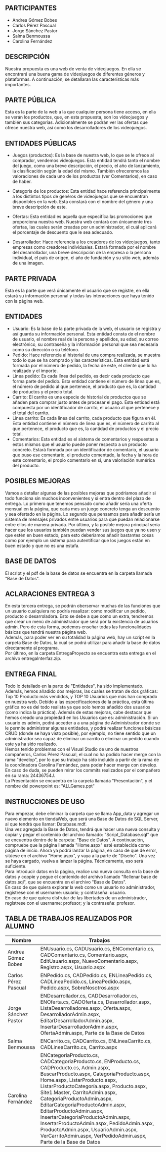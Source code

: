 ## PARTICIPANTES
- Andrea Gómez Bobes
- Carlos Pérez Pascual
- Jorge Sánchez Pastor
- Salma Benmoussa
- Carolina Fernández

## DESCRIPCIÓN
Nuestra propuesta es una web de venta de videojuegos. En ella se encontrará una buena gama de videojuegos de diferentes géneros y plataformas.
A continuación, se detallaran las características más importantes.

## PARTE PÚBLICA 
Esta es la parte de la web a la que cualquier persona tiene acceso, en ella se verán los productos, que, en esta propuesta, son los videojuegos y también sus categorías. Adicionalmente se podrán ver las ofertas que ofrece nuestra web, así como los desarrolladores de los videojuegos.

## ENTIDADES PÚBLICAS
- Juegos (productos): Es la base de nuestra web, lo que se le ofrece al comprador, vendemos videojuegos. Esta entidad tendrá tanto el nombre del juego, como una breve descripción, el precio, el año de lanzamiento,  la clasificación según la edad del mismo. También ofreceremos las valoraciones de cada uno de los productos (ver Comentarios), en caso de haber.

- Categoría de los productos: Esta entidad hace referencia principalmente a los distintos tipos de genéros de videojuegos que se encuentran disponibles en la web. Esta constará con el nombre del género y una breve descripción de este.

- Ofertas: Esta entidad es aquella que especifíca las promociones que proporciona nuestra web. Nuestra web contará con únicamente tres ofertas, las cuales serán creadas por un administrador, el cuál aplicará el porcentaje de descuento que le sea adecuado.

- Desarrollador: Hace referencia a los creadores de los videojuegos, tanto empresas como creadores individuales. Estará formada por el nombre del desarrollador, una breve descripción de la empresa o la persona individual, el país de origen, el año de fundación y su sitio web, además de una imagen.

## PARTE PRIVADA
Esta es la parte que verá únicamente el usuario que se registre, en ella estará su información personal y todas las interacciones que haya tenido con la página web.

## ENTIDADES 
- Usuario: Es la base de la parte privada de la web, el usuario se registra y así guarda su información personal. Esta entidad consta de el nombre de usuario, el nombre real de la persona y apellidos, su edad, su correo electrónico, su contraseña y la información personal que sea necesaria como su dirección o su teléfono.
- Pedido: Hace referencia al historial de una compra realizada, se muestra todo lo que se ha comprado y las características. Esta entidad está formada por el número de pedido, la fecha de este, el cliente que lo ha realizado y el importe.
- Línea pedido: Es cada línea del pedido, es decir cada producto que forma parte del pedido. Esta entidad contiene el número de línea que es, el número de pedido al que pertenece, el producto que es, la cantidad de productos y el precio total.
- Carrito: El carrito es una especie de historial de productos que se añaden para comprar justo antes de procesar el pago. Esta entidad está compuesta por un identificador de carrito, el usuario al que pertenece y el total del carrito.
- Línea carrito: Es cada línea del carrito, cada producto que figura en él. Esta entidad contiene el número de línea que es, el número de carrito al que pertenece, el producto que es, la cantidad de productos y el precio total.
- Comentarios: Esta entidad es el sistema de comentarios y respuestas a estos mismos que el usuario puede poner respecto a un producto concreto. Estará formada por un identificador de comentario, el usuario que puso ese comentario, el producto comentado, la fecha y la hora de este comentario, el propio comentario en sí, una valoriación numérica del producto.

## POSIBLES MEJORAS
Vamos a detallar algunas de las posibles mejoras que podríamos añadir si todo funciona sin muchos inconvenientes y si entra dentro del plazo de entrega.
Lo primero que tenemos pensado como añadir sería una oferta mensual en la página, que cada mes un juego concreto tenga un descuento y sea ofertado en la página.
Lo segundo que pensamos para añadir sería un sistema de mensajes privados entre usuarios para que puedan relacionarse entre ellos de manera privada.
Por último, y la posible mejora principal sería hacer que los usuarios también puedan vender sus juegos que ya no usen y que estén en buen estado, para esto deberíamos añadir bastantes cosas como por ejemplo un sistema para autentificar que los juegos están en buen estado y que no es una estafa.

## BASE DE DATOS
El script y el pdf de la base de datos se encuentra en la carpeta llamada "Base de Datos".

## ACLARACIONES ENTREGA 3
En esta tercera entrega, se podrán oberservar muchas de las funciones que un usuario cualquiera no podría reaalizar: como modificar un pedido, producto o desarroladora. Esto se debe a que como un extra, tendremos que crear un menú de administrador que será por la existencia de usuarios admin. Pero de esta forma, podemos enseñar todas las funcionalidades básicas que tendrá nuestra página web.  
Además, para poder ver en su totalidad la página web, hay un script en la carpeta Base de Datos, la cual se podrá utilizar para añadir la base de datos directamente al programa.  
Por último, en la carpeta EntregaProyecto se encuentra esta entrega en el archivo entregaInterfaz.zip.

## ENTREGA FINAL
Todo lo detallado en la parte de "Entidades", ha sido implementado. Además, hemos añadido dos mejoras, las cuales se tratan de dos gráficas: Top 10 Producto más vendidos, y TOP 10 Usuarios que más han comprado en nuestra web. Debido a las especificaciones de la práctica, esta última gráfica no es del todo realista ya que solo hemos añadido dos usuarios (como indica la práctica). Además de estas mejoras, cabe destacar que hemos creado una propiedad en los Usuarios que es: administración. Si un usuario es admin, podrá acceder a a una página de Administrador donde se le permite administrar algunas entidades, y podrá realizar funciones básicas CRUD (donde se haya visto posible), por ejemplo, no tiene sentido que un administrador sea capaz de eliminar un carrito o eliminar un pedido cuando este ya ha sido realizado.  
Hemos tenido problemas con el Visual Studio de uno de nuestros compañeros, Carlos Pérez Pascual, el cual no ha podido hacer merge con la rama "develop", por lo que su trabajo ha sido incluido a partir de la rama de la coordinadora Carolina Fernández, para poder hacer merge con develop. En caso de duda, se pueden mirar los commits realizados por el compañero en su rama: 24436754J.  
La Presentación se encuentra en la carpeta llamada "Presentación", y el nombre del powerpoint es: "ALLGames.ppt"

## INSTRUCCIONES DE USO
Para empezar, debe eliminar la carpeta que se llama App_data y agregar un nuevo elemento en tiendaWeb, que será una Base de Datos de SQL Server, al que tendrá que llamar: Database.mdf.  
Una vez agregada la Base de Datos, tendrá que hacer una nueva consulta y copiar y pegar el contenido del archivo llamado: "Script_Database.sql" que se encuentra dentro de la carpeta: "Base de Datos". A continuación, compruebe que la página llamada "Home.aspx" esté establecida como página de inicio. Ahora ya podrá lanzar la página, en caso de que de error, sitúese en el archivo "Home.aspx", y vaya a la parte de "Diseño". Una vez se haya cargado, vuelva a lanzar la página. Técnicamente, eso será suficiente.  
Para introducir datos en la página, realice una nueva consulta en la base de datos y coppie y pegue el contenido del archivo llamado "Rellenar base de datos.sql", que se encuentra en el archivo "Base de Datos".  
En caso de que quiera explorar la web como un usuario no administrador, regístrese con el username: usuario; y contraseña: usuario.  
En caso de que quiera disfrutar de las libertades de un administrador, regístrese con el username: profesor; y la contraseña: profesor.

## TABLA DE TRABAJOS REALIZADOS POR ALUMNO  

| Nombre             | Trabajos |
| ------------------ | ---------------------------------------------------------------------------------------------------------------------------------------------------- |
| Andrea Gómez Bobes | ENUsuario.cs, CADUsuario.cs, ENComentario.cs, CADComentario.cs, Comentario.aspx, EditUsuario.aspx, NuevoComentario.aspx, Registro.aspx, Usuario.aspx |
| Carlos Pérez Pascual | ENPedido.cs, CADPedido.cs, ENLineaPedido.cs, CADLineaPedido.cs, LineaPedido.aspx, Pedido.aspx, SobreNosotros.aspx |
| Jorge Sánchez Pastor | ENDesarrollador.cs, CADDesarrollador.cs, ENOferta.cs, CADOferta.cs, Desarrollador.aspx, ListaDesarrolladores.aspx, Oferta.aspx, DesarrolladorAdmin.aspx, EditarDesarrolladorAdmin.aspx, InsertarDesarrolladorAdmin.aspx, OfertaAdmin.aspx, Parte de la Base de Datos |
| Salma Benmoussa | ENCarrito.cs, CADCarrito.cs, ENLineaCarrito.cs, CADLineaCarrito.cs, Carrito.aspx |
| Carolina Fernández | ENCategoriaProducto.cs, CADCategoriaProducto.cs, ENProducto.cs, CADProducto.cs, Admin.aspx, BuscarProducto.aspx, CategoriaProducto.aspx, Home.aspx, ListarProducto.aspx, ListarProductoCategoría.aspx, Producto.aspx, Site1.Master, CarritoAdmin.aspx, CategoriaProductoAdmin.aspx, EditarCategoriaProductoAdmin.aspx, EditarProductoAdmin.aspx, InsertarCategoriaProductoAdmin.aspx, InsertarProductoAdmin.aspx, PedidoAdmin.aspx, ProductoAdmin.aspx, UsuarioAdmin.aspx, VerCarritoAdmin.aspx, VerPedidoAdmin.aspx, Parte de la Base de Datos |
